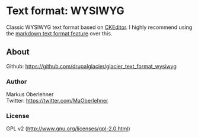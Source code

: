 # Text format: WYSIWYG
Classic WYSIWYG text format based on [CKEditor](http://ckeditor.com/). I highly recommend using the [markdown text format feature](https://github.com/maoberlehnerdrupal/glacier_text_format_markdown) over this.

## About
Github: https://github.com/drupalglacier/glacier_text_format_wysiwyg

### Author
Markus Oberlehner  
Twitter: https://twitter.com/MaOberlehner

### License
GPL v2 (http://www.gnu.org/licenses/gpl-2.0.html)
